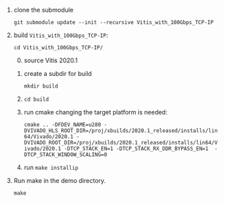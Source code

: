 1. clone the submodule

    `git submodule update --init --recursive Vitis_with_100Gbps_TCP-IP`
2. build `Vitis_with_100Gbps_TCP-IP`:
    
    `cd Vitis_with_100Gbps_TCP-IP/ `

    0. source Vitis 2020.1
         
    1. create a subdir for build 

        `mkdir build`

    2. `cd build`

    3. run cmake changing the target platform is needed:

        `cmake .. -DFDEV_NAME=u280 -DVIVADO_HLS_ROOT_DIR=/proj/xbuilds/2020.1_released/installs/lin64/Vivado/2020.1 -DVIVADO_ROOT_DIR=/proj/xbuilds/2020.1_released/installs/lin64/Vivado/2020.1 -DTCP_STACK_EN=1 -DTCP_STACK_RX_DDR_BYPASS_EN=1  -DTCP_STACK_WINDOW_SCALING=0`

    4. run `make installip`

3. Run make in the demo directory.

    `make `